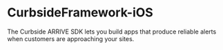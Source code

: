 # CurbsideFramework-iOS
The Curbside ARRIVE SDK lets you build apps that produce reliable alerts when customers are approaching your sites.
